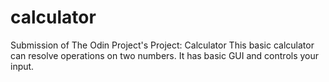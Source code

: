 # calculator
Submission of The Odin Project's Project: Calculator
This basic calculator can resolve operations on two numbers. 
It has basic GUI and controls your input.
